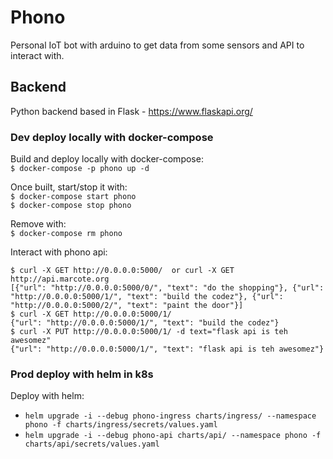 # Phono
Personal IoT bot with arduino to get data from some sensors and API to interact with.  

## Backend
Python backend based in Flask - https://www.flaskapi.org/  

### Dev deploy locally with docker-compose
Build and deploy locally with docker-compose:  
`$ docker-compose -p phono up -d`

Once built, start/stop it with:  
`$ docker-compose start phono`  
`$ docker-compose stop phono`

Remove with:  
`$ docker-compose rm phono`


Interact with phono api:  
```
$ curl -X GET http://0.0.0.0:5000/  or curl -X GET http://api.marcote.org
[{"url": "http://0.0.0.0:5000/0/", "text": "do the shopping"}, {"url": "http://0.0.0.0:5000/1/", "text": "build the codez"}, {"url": "http://0.0.0.0:5000/2/", "text": "paint the door"}]
$ curl -X GET http://0.0.0.0:5000/1/
{"url": "http://0.0.0.0:5000/1/", "text": "build the codez"}
$ curl -X PUT http://0.0.0.0:5000/1/ -d text="flask api is teh awesomez"
{"url": "http://0.0.0.0:5000/1/", "text": "flask api is teh awesomez"}
```

### Prod deploy with helm in k8s
Deploy with helm:
* `helm upgrade -i --debug phono-ingress charts/ingress/ --namespace phono -f charts/ingress/secrets/values.yaml`  
* `helm upgrade -i --debug phono-api charts/api/ --namespace phono -f charts/api/secrets/values.yaml`  
